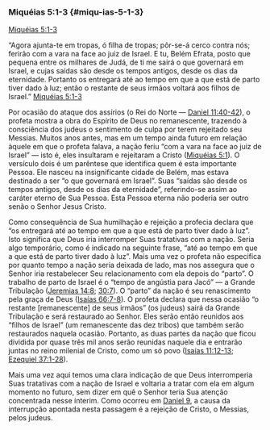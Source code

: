 ### Miquéias 5:1-3 {#miqu-ias-5-1-3}

[Miquéias 5:1-3](http://bibliaonline.com.br/acf/mq/5/1-3)

“Agora ajunta-te em tropas, ó filha de tropas; pôr-se-á cerco contra nós; ferirão com a vara na face ao juiz de Israel. E tu, Belém Efrata, posto que pequena entre os milhares de Judá, de ti me sairá o que governará em Israel, e cujas saídas são desde os tempos antigos, desde os dias da eternidade. Portanto os entregará até ao tempo em que a que está de parto tiver dado à luz; então o restante de seus irmãos voltará aos filhos de Israel.” [Miquéias 5:1-3](http://bibliaonline.com.br/acf/mq/5/1-3)

Por ocasião do ataque dos assírios (o Rei do Norte — [Daniel 11:40-42](http://bibliaonline.com.br/acf/dn/11/40-42)), o profeta mostra a obra do Espírito de Deus no remanescente, trazendo à consciência dos judeus o sentimento de culpa por terem rejeitado seu Messias. Muitos anos antes, mas em um tempo ainda futuro em relação àquele em que o profeta falava, a nação feriu “com a vara na face ao juiz de Israel” — isto é, eles insultaram e rejeitaram a Cristo ([Miquéias 5:1](http://bibliaonline.com.br/acf/mq/5/1)). O versículo dois é um parêntese que identifica quem é esta importante Pessoa. Ele nasceu na insignificante cidade de Belém, mas estava destinado a ser “o que governará em Israel”. Suas “saídas são desde os tempos antigos, desde os dias da eternidade”, referindo-se assim ao caráter eterno de Sua Pessoa. Esta Pessoa eterna não poderia ser outro senão o Senhor Jesus Cristo.

Como consequência de Sua humilhação e rejeição a profecia declara que “os entregará até ao tempo em que a que está de parto tiver dado à luz”. Isto significa que Deus iria interromper Suas tratativas com a nação. Seria algo temporário, como é indicado na seguinte frase, “até ao tempo em que a que está de parto tiver dado à luz”. Mais uma vez o profeta não especifica por quanto tempo a nação seria deixada de lado, mas nos assegura que o Senhor iria restabelecer Seu relacionamento com ela depois do “parto”. O trabalho de parto de Israel é o “tempo de angústia para Jacó” — a Grande Tribulação ([Jeremias 14:8](http://bibliaonline.com.br/acf/jr/14/8); [30:7](http://bibliaonline.com.br/acf/jr/30/7)). O “parto” da nação é seu renascimento pela graça de Deus ([Isaías 66:7-8](http://bibliaonline.com.br/acf/is/66/7-8)). O profeta declara que nessa ocasião “o restante [remanescente] de seus irmãos” (os judeus) sairá da Grande Tribulação e será restaurado ao Senhor. Eles serão então reunidos aos “filhos de Israel” (um remanescente das dez tribos) que também serão restaurados naquela ocasião. Portanto, as duas partes da nação que ficou dividida por quase três mil anos serão reunidas naquele dia e entrarão juntas no reino milenial de Cristo, como um só povo ([Isaías 11:12-13](http://bibliaonline.com.br/acf/is/11/12-13); [Ezequiel 37:1-28](http://bibliaonline.com.br/acf/ez/37/1-28)).

Mais uma vez aqui temos uma clara indicação de que Deus interromperia Suas tratativas com a nação de Israel e voltaria a tratar com ela em algum momento no futuro, sem dizer em quê o Senhor teria Sua atenção concentrada nesse ínterim. Como ocorreu em [Daniel 9](http://bibliaonline.com.br/acf/dn/9), a causa da interrupção apontada nesta passagem é a rejeição de Cristo, o Messias, pelos judeus.